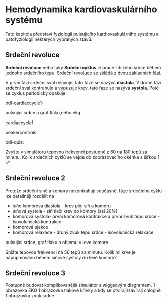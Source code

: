 # Hemodynamika kardiovaskulárního systému

Tato kapitola představí fyziologii pulsujícího kardiovaskulárního systému
 a patofyziologii některých vybraných stavů.
 
## Srdeční revoluce

**Srdeční revoluce** nebo taky **Srdeční cyklus** je práce lidského srdce během 
jednoho srdečního tepu. Srdeční revoluce se skládá z dvou základních fází.

V první fázi srdeční sval relaxuje, tato fáze se nazývá **diastola**.
V druhé fázi srdeční sval kontrahuje a vypuzuje krev, tato fáze se nazývá **systola**.
Poté se cyklus periodicky opakuje.

bdl-cardiaccycle1:

<bdl-cardiaccycle1>pulsujici srdce a graf tlaku,nebo ekg</bdl-cardiacycle1>

cardiaccycle1:

<cardiaccycle1></cardiaccycle1>

beakercontrols:

<beakercontrols sirka="10" sirkamin="5" sirkamax="100" vyska="50" vyskamin="10" vyskamax="100" id="id8" color="pink"></beakercontrols>  

bdl-quiz:

<bdl-quiz options="1,2,3,4" correct="3">Zvyšte v simulátoru tepovou frekvenci postupně z 
60 na 180 tepů za minutu. Kolik srdečních cyklů se vejde do zobrazovacího 
okénka s šířkou 1 s?</bdl-quiz>  

## Srdeční revoluce 2

Protože srdeční síně a komory nekontrahují současně, fáze srdečního cyklu 
lze detailněji rozdělit na 
* síňo komorová diastola - krev plní síň a komoru
* síňová systola - síň tlačí krev do komory (asi 20%)
* komorová systola- první komorová kontrakce a první zvuk tepu srdce - isovolumická kontrakce
* komorová ejekce 
* komorová relaxace - druhý zvuk tepu srdce - isovolumická relaxace
 
<bdl-cardiaccycle2>pulsujici srdce, graf tlaku a objemu v leve komore</bdl-cardiaccycle2>

<bdl-quiz options="5 ml,10 ml,15 ml,20 ml,25 ml" correct="15 ml">Snižte tepovou
frekvenci na 56 tepů za minutu. Kolik ml krve je napupmováno
během síňové systoly do levé komory?</bdl-quiz>
  
## Srdeční revoluce 3
Postupně budovat komplikovanější simulátor s wiggsovým diagramem.
1 obrazovka EKG
1 obrazovka tlakové křivky a kdy se otvírají/zavírají chlopně
1 obrazovka zvuk srdce
